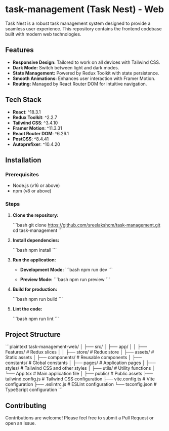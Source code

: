 # task-management (Task Nest) - Web

Task Nest is a robust task management system designed to provide a seamless user experience. This repository contains the frontend codebase built with modern web technologies.

## Features

- **Responsive Design:** Tailored to work on all devices with Tailwind CSS.
- **Dark Mode:** Switch between light and dark modes.
- **State Management:** Powered by Redux Toolkit with state persistence.
- **Smooth Animations:** Enhances user interaction with Framer Motion.
- **Routing:** Managed by React Router DOM for intuitive navigation.

## Tech Stack

- **React**: ^18.3.1
- **Redux Toolkit**: ^2.2.7
- **Tailwind CSS**: ^3.4.10
- **Framer Motion**: ^11.3.31
- **React Router DOM**: ^6.26.1
- **PostCSS**: ^8.4.41
- **Autoprefixer**: ^10.4.20

## Installation

### Prerequisites

- Node.js (v16 or above)
- npm (v8 or above)

### Steps

1. **Clone the repository:**

   \`\`\`bash
   git clone https://github.com/sreelakshcm/task-management.git
   cd task-management
   \`\`\`

2. **Install dependencies:**

   \`\`\`bash
   npm install
   \`\`\`

3. **Run the application:**

   - **Development Mode:**
     \`\`\`bash
     npm run dev
     \`\`\`

   - **Preview Mode:**
     \`\`\`bash
     npm run preview
     \`\`\`

4. **Build for production:**

   \`\`\`bash
   npm run build
   \`\`\`

5. **Lint the code:**

   \`\`\`bash
   npm run lint
   \`\`\`

## Project Structure

\`\`\`plaintext
task-management-web/
│
├── src/
│   ├── app/
│   │   ├── Features/       # Redux slices
│   │   ├── store/          # Redux store
│   ├── assets/             # Static assets
│   ├── components/         # Reusable components
│   ├── constants/          # Global constants
│   ├── pages/              # Application pages
│   ├── styles/             # Tailwind CSS and other styles
│   ├── utils/              # Utility functions
│   └── App.tsx             # Main application file
│
├── public/                 # Public assets
├── tailwind.config.js      # Tailwind CSS configuration
├── vite.config.ts          # Vite configuration
├── .eslintrc.js            # ESLint configuration
└── tsconfig.json           # TypeScript configuration
\`\`\`

## Contributing

Contributions are welcome! Please feel free to submit a Pull Request or open an Issue.
